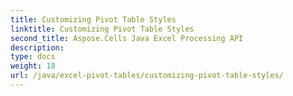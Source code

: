 ```yaml
---
title: Customizing Pivot Table Styles
linktitle: Customizing Pivot Table Styles
second_title: Aspose.Cells Java Excel Processing API
description: 
type: docs
weight: 18
url: /java/excel-pivot-tables/customizing-pivot-table-styles/
---
```

